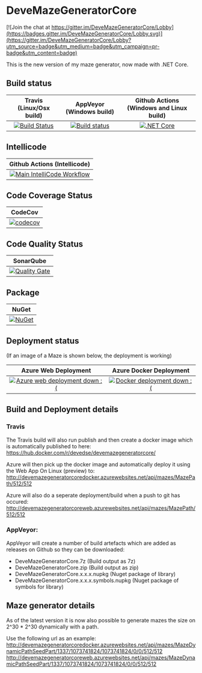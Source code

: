 # DeveMazeGeneratorCore

[![Join the chat at https://gitter.im/DeveMazeGeneratorCore/Lobby](https://badges.gitter.im/DeveMazeGeneratorCore/Lobby.svg)](https://gitter.im/DeveMazeGeneratorCore/Lobby?utm_source=badge&utm_medium=badge&utm_campaign=pr-badge&utm_content=badge)

This is the new version of my maze generator, now made with .NET Core.

## Build status

| Travis (Linux/Osx build) | AppVeyor (Windows build) | Github Actions (Windows and Linux build) |
|:------------------------:|:------------------------:|:----------------------------------------:|
| [![Build Status](https://travis-ci.org/devedse/DeveMazeGeneratorCore.svg?branch=master)](https://travis-ci.org/devedse/DeveMazeGeneratorCore) | [![Build status](https://ci.appveyor.com/api/projects/status/ainctv2tnoxg2t86?svg=true)](https://ci.appveyor.com/project/devedse/devemazegeneratorcore) | [![.NET Core](https://github.com/devedse/DeveMazeGeneratorCore/workflows/.NET%20Core/badge.svg)](https://github.com/devedse/DeveMazeGeneratorCore/actions?query=workflow%3A%22.NET+Core%22) |

## Intellicode

|  Github Actions (Intellicode) |
|:----------------------------------------:|
| [![Main IntelliCode Workflow](https://github.com/devedse/DeveMazeGeneratorCore/workflows/Main%20IntelliCode%20Workflow/badge.svg)](https://github.com/devedse/DeveMazeGeneratorCore/actions?query=workflow%3A%22Main+IntelliCode+Workflow%22) |

## Code Coverage Status

| CodeCov |
|:-------:|
| [![codecov](https://codecov.io/gh/devedse/DeveMazeGeneratorCore/branch/master/graph/badge.svg)](https://codecov.io/gh/devedse/DeveMazeGeneratorCore) |

## Code Quality Status

| SonarQube |
|:---------:|
| [![Quality Gate](https://sonarcloud.io/api/project_badges/measure?project=DeveMazeGeneratorCore&metric=alert_status)](https://sonarcloud.io/dashboard?id=DeveMazeGeneratorCore) |

## Package

| NuGet |
|:-----:|
| [![NuGet](https://img.shields.io/nuget/v/DeveMazeGeneratorCore.svg)](https://www.nuget.org/packages/DeveMazeGeneratorCore/) |

## Deployment status

(If an image of a Maze is shown below, the deployment is working)

| Azure Web Deployment | Azure Docker Deployment |
|:--------------------:|:-----------------------:|
| [![Azure web deployment down :(](http://devemazegeneratorcoreweb.azurewebsites.net/api/mazes/MazePath/192/64)](http://devemazegeneratorcoreweb.azurewebsites.net/api/mazes/MazePath/192/64) | [![Docker deployment down :(](http://devemazegeneratorcoredocker.azurewebsites.net/api/mazes/MazePath/192/64)](http://devemazegeneratorcoredocker.azurewebsites.net/api/mazes/MazePath/192/64) |

## Build and Deployment details

### Travis

The Travis build will also run publish and then create a docker image which is automatically published to here:
https://hub.docker.com/r/devedse/devemazegeneratorcore/

Azure will then pick up the docker image and automatically deploy it using the Web App On Linux (preview) to:
http://devemazegeneratorcoredocker.azurewebsites.net/api/mazes/MazePath/512/512

Azure will also do a seperate deployment/build when a push to git has occured:
http://devemazegeneratorcoreweb.azurewebsites.net/api/mazes/MazePath/512/512

### AppVeyor:

AppVeyor will create a number of build artefacts which are added as releases on Github so they can be downloaded:
* DeveMazeGeneratorCore.7z (Build output as 7z)
* DeveMazeGeneratorCore.zip (Build output as zip)
* DeveMazeGeneratorCore.x.x.x.nupkg (Nuget package of library)
* DeveMazeGeneratorCore.x.x.x.symbols.nupkg (Nuget package of symbols for library)

## Maze generator details

As of the latest version it is now also possible to generate mazes the size on 2^30 * 2^30 dynamically with a path.

Use the following url as an example:
http://devemazegeneratorcoredocker.azurewebsites.net/api/mazes/MazeDynamicPathSeedPart/1337/1073741824/1073741824/0/0/512/512
http://devemazegeneratorcoreweb.azurewebsites.net/api/mazes/MazeDynamicPathSeedPart/1337/1073741824/1073741824/0/0/512/512
